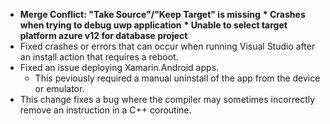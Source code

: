     
  * **Merge Conflict: "Take Source"/"Keep Target" is missing**
  __* Crashes when trying to debug uwp application__
   __* Unable to select target platform azure v12 for database project__
   * Fixed crashes or errors that can occur when running Visual Studio after an install action that requires a reboot.
   * Fixed an issue deploying Xamarin.Android apps. 
     * This peviously required a manual uninstall of the app from the device or emulator.
   * This change fixes a bug where the compiler may sometimes incorrectly remove an instruction in a C++ coroutine.
